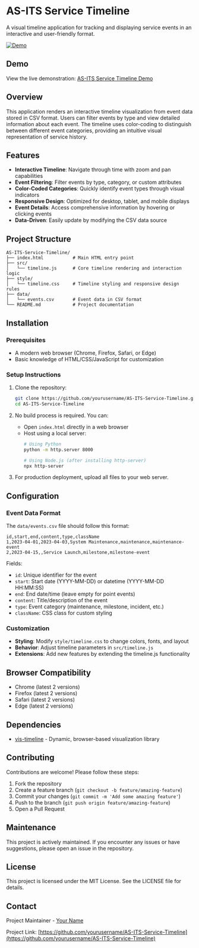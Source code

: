 # AS-ITS Service Timeline

A visual timeline application for tracking and displaying service events in an interactive and user-friendly format.

[![Demo](https://img.shields.io/badge/Demo-Live-brightgreen)](https://aws.cclljj.net/AS-ITS/AS-ITS-Service-Timeline/)

## Demo

View the live demonstration: [AS-ITS Service Timeline Demo](https://aws.cclljj.net/AS-ITS/AS-ITS-Service-Timeline/)

## Overview

This application renders an interactive timeline visualization from event data stored in CSV format. Users can filter events by type and view detailed information about each event. The timeline uses color-coding to distinguish between different event categories, providing an intuitive visual representation of service history.

## Features

- **Interactive Timeline**: Navigate through time with zoom and pan capabilities
- **Event Filtering**: Filter events by type, category, or custom attributes
- **Color-Coded Categories**: Quickly identify event types through visual indicators
- **Responsive Design**: Optimized for desktop, tablet, and mobile displays
- **Event Details**: Access comprehensive information by hovering or clicking events
- **Data-Driven**: Easily update by modifying the CSV data source

## Project Structure

```
AS-ITS-Service-Timeline/
├── index.html           # Main HTML entry point
├── src/
│   └── timeline.js      # Core timeline rendering and interaction logic
├── style/
│   └── timeline.css     # Timeline styling and responsive design rules
├── data/
│   └── events.csv       # Event data in CSV format
└── README.md            # Project documentation
```

## Installation

### Prerequisites

- A modern web browser (Chrome, Firefox, Safari, or Edge)
- Basic knowledge of HTML/CSS/JavaScript for customization

### Setup Instructions

1. Clone the repository:
   ```bash
   git clone https://github.com/yourusername/AS-ITS-Service-Timeline.git
   cd AS-ITS-Service-Timeline
   ```

2. No build process is required. You can:
   - Open `index.html` directly in a web browser
   - Host using a local server:
     ```bash
     # Using Python
     python -m http.server 8000
     
     # Using Node.js (after installing http-server)
     npx http-server
     ```

3. For production deployment, upload all files to your web server.

## Configuration

### Event Data Format

The `data/events.csv` file should follow this format:

```csv
id,start,end,content,type,className
1,2023-04-01,2023-04-03,System Maintenance,maintenance,maintenance-event
2,2023-04-15,,Service Launch,milestone,milestone-event
```

Fields:
- `id`: Unique identifier for the event
- `start`: Start date (YYYY-MM-DD) or datetime (YYYY-MM-DD HH:MM:SS)
- `end`: End date/time (leave empty for point events)
- `content`: Title/description of the event
- `type`: Event category (maintenance, milestone, incident, etc.)
- `className`: CSS class for custom styling

### Customization

- **Styling**: Modify `style/timeline.css` to change colors, fonts, and layout
- **Behavior**: Adjust timeline parameters in `src/timeline.js`
- **Extensions**: Add new features by extending the timeline.js functionality

## Browser Compatibility

- Chrome (latest 2 versions)
- Firefox (latest 2 versions)
- Safari (latest 2 versions)
- Edge (latest 2 versions)

## Dependencies

- [vis-timeline](https://visjs.github.io/vis-timeline/) - Dynamic, browser-based visualization library

## Contributing

Contributions are welcome! Please follow these steps:

1. Fork the repository
2. Create a feature branch (`git checkout -b feature/amazing-feature`)
3. Commit your changes (`git commit -m 'Add some amazing feature'`)
4. Push to the branch (`git push origin feature/amazing-feature`)
5. Open a Pull Request

## Maintenance

This project is actively maintained. If you encounter any issues or have suggestions, please open an issue in the repository.

## License

This project is licensed under the MIT License. See the LICENSE file for details.

## Contact

Project Maintainer - [Your Name](mailto:your.email@example.com)

Project Link: [https://github.com/yourusername/AS-ITS-Service-Timeline](https://github.com/yourusername/AS-ITS-Service-Timeline)